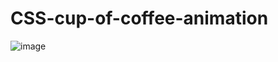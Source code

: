 # CSS-cup-of-coffee-animation

![image](https://user-images.githubusercontent.com/91209683/230636701-91945c5e-8bc1-4d2b-b621-518c207f9364.png)

